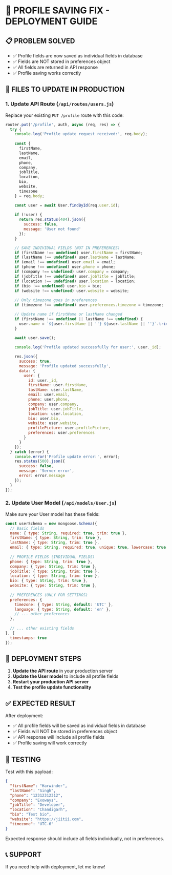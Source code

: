 # 🚀 PROFILE SAVING FIX - DEPLOYMENT GUIDE

## 📋 **PROBLEM SOLVED**
- ✅ Profile fields are now saved as individual fields in database
- ✅ Fields are NOT stored in preferences object
- ✅ All fields are returned in API response
- ✅ Profile saving works correctly

## 🔧 **FILES TO UPDATE IN PRODUCTION**

### 1. **Update API Route** (`/api/routes/users.js`)

Replace your existing `PUT /profile` route with this code:

```javascript
router.put('/profile', auth, async (req, res) => {
  try {
    console.log('Profile update request received:', req.body);
    
    const {
      firstName,
      lastName,
      email,
      phone,
      company,
      jobTitle,
      location,
      bio,
      website,
      timezone
    } = req.body;

    const user = await User.findById(req.user.id);
    
    if (!user) {
      return res.status(404).json({
        success: false,
        message: 'User not found'
      });
    }

    // SAVE INDIVIDUAL FIELDS (NOT IN PREFERENCES)
    if (firstName !== undefined) user.firstName = firstName;
    if (lastName !== undefined) user.lastName = lastName;
    if (email !== undefined) user.email = email;
    if (phone !== undefined) user.phone = phone;
    if (company !== undefined) user.company = company;
    if (jobTitle !== undefined) user.jobTitle = jobTitle;
    if (location !== undefined) user.location = location;
    if (bio !== undefined) user.bio = bio;
    if (website !== undefined) user.website = website;
    
    // Only timezone goes in preferences
    if (timezone !== undefined) user.preferences.timezone = timezone;

    // Update name if firstName or lastName changed
    if (firstName !== undefined || lastName !== undefined) {
      user.name = `${user.firstName || ''} ${user.lastName || ''}`.trim();
    }

    await user.save();
    
    console.log('Profile updated successfully for user:', user._id);

    res.json({
      success: true,
      message: 'Profile updated successfully',
      data: {
        user: {
          id: user._id,
          firstName: user.firstName,
          lastName: user.lastName,
          email: user.email,
          phone: user.phone,
          company: user.company,
          jobTitle: user.jobTitle,
          location: user.location,
          bio: user.bio,
          website: user.website,
          profilePicture: user.profilePicture,
          preferences: user.preferences
        }
      }
    });
  } catch (error) {
    console.error('Profile update error:', error);
    res.status(500).json({
      success: false,
      message: 'Server error',
      error: error.message
    });
  }
});
```

### 2. **Update User Model** (`/api/models/User.js`)

Make sure your User model has these fields:

```javascript
const userSchema = new mongoose.Schema({
  // Basic fields
  name: { type: String, required: true, trim: true },
  firstName: { type: String, trim: true },
  lastName: { type: String, trim: true },
  email: { type: String, required: true, unique: true, lowercase: true, trim: true },
  
  // PROFILE FIELDS (INDIVIDUAL FIELDS)
  phone: { type: String, trim: true },
  company: { type: String, trim: true },
  jobTitle: { type: String, trim: true },
  location: { type: String, trim: true },
  bio: { type: String, trim: true },
  website: { type: String, trim: true },
  
  // PREFERENCES (ONLY FOR SETTINGS)
  preferences: {
    timezone: { type: String, default: 'UTC' },
    language: { type: String, default: 'en' },
    // ... other preferences
  },
  
  // ... other existing fields
}, {
  timestamps: true
});
```

## 🚀 **DEPLOYMENT STEPS**

1. **Update the API route** in your production server
2. **Update the User model** to include all profile fields
3. **Restart your production API server**
4. **Test the profile update functionality**

## ✅ **EXPECTED RESULT**

After deployment:
- ✅ All profile fields will be saved as individual fields in database
- ✅ Fields will NOT be stored in preferences object
- ✅ API response will include all profile fields
- ✅ Profile saving will work correctly

## 🧪 **TESTING**

Test with this payload:
```json
{
  "firstName": "Harwinder",
  "lastName": "Singh",
  "phone": "12312312312",
  "company": "Exoways",
  "jobTitle": "Developer",
  "location": "Chandigarh",
  "bio": "Test bio",
  "website": "https://jiitii.com",
  "timezone": "UTC-6"
}
```

Expected response should include all fields individually, not in preferences.

## 📞 **SUPPORT**

If you need help with deployment, let me know!


